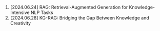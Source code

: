 1. \[2024.06.24\] RAG: Retrieval-Augmented Generation for Knowledge-Intensive NLP Tasks
2. \[2024.06.28\] KG-RAG: Bridging the Gap Between Knowledge and Creativity
